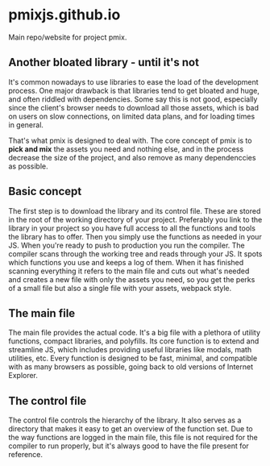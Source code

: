 # pmixjs.github.io
Main repo/website for project pmix.

## Another bloated library - until it's not
It's common nowadays to use libraries to ease the load of the development process. One major drawback is that libraries tend to get bloated and huge, and often riddled with dependencies. Some say this is not good, especially since the client's browser needs to download all those assets, which is bad on users on slow connections, on limited data plans, and for loading times in general.

That's what pmix is designed to deal with. The core concept of pmix is to **pick and mix** the assets you need and nothing else, and in the process decrease the size of the project, and also remove as many dependenccies as possible.

## Basic concept
The first step is to download the library and its control file. These are stored in the root of the working directory of your project. Preferably you link to the library in your project so you have full access to all the functions and tools the library has to offer. Then you simply use the functions as needed in your JS. When you're ready to push to production you run the compiler. The compiler scans through the working tree and reads through your JS. It spots which functions you use and keeps a log of them. When it has finished scanning everything it refers to the main file and cuts out what's needed and creates a new file with only the assets you need, so you get the perks of a small file but also a single file with your assets, webpack style.

## The main file
The main file provides the actual code. It's a big file with a plethora of utility functions, compact libraries, and polyfills. Its core function is to extend and streamline JS, which includes providing useful libraries like modals, math utilities, etc. Every function is designed to be fast, minimal, and compatible with as many browsers as possible, going back to old versions of Internet Explorer.

## The control file
The control file controls the hierarchy of the library. It also serves as a directory that makes it easy to get an overview of the function set. Due to the way functions are logged in the main file, this file is not required for the compiler to run properly, but it's always good to have the file present for reference.
